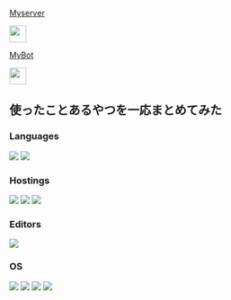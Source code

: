 <!DOCTYPE html>
<html>
  <body>
     <p><a href=https://discord.gg/CMGt4yr8yT>Myserver</a></p>
    <img src="https://media.discordapp.net/attachments/974254487529201675/1003239277125193858/unknown.png" width="30" height="30">
    <p><a href=https://discord.com/api/oauth2/authorize?client_id=929333593099104276&permissions=8&scope=bot%20applications.commands>MyBot</a></p>
    <img src="https://media.discordapp.net/attachments/974254487529201675/974702773113323590/189505.png" width="30" height="30">
  </body>
</html>

 ## 使ったことあるやつを一応まとめてみた
 ### Languages
![](https://img.shields.io/badge/-Node.js-green)
![](https://img.shields.io/badge/-Python-yellow)
### Hostings
![](https://img.shields.io/badge/-Replit-gray)
![](https://img.shields.io/badge/-Glitch-pink)
![](https://img.shields.io/badge/-Heroku-purple)
### Editors
![](https://img.shields.io/badge/-visual--studio--code-informational)
### OS
![](https://img.shields.io/badge/-Windows-9cf)
![](https://img.shields.io/badge/-Ubnntu-orange)
![](https://img.shields.io/badge/-Android-brightgreen)
![](https://img.shields.io/badge/-iOS-black)
